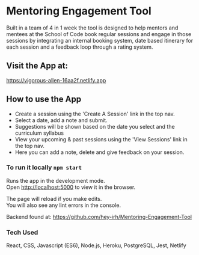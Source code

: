 # Mentoring Engagement Tool

Built in a team of 4 in 1 week the tool is designed to help mentors and mentees at the School of Code book regular sessions and engage in those sessions by integrating an internal booking system, date based itinerary for each session and a feedback loop through a rating system.

## Visit the App at:

https://vigorous-allen-16aa2f.netlify.app

## How to use the App

- Create a session using the 'Create A Session' link in the top nav.
- Select a date, add a note and submit.
- Suggestions will be shown based on the date you select and the curriculum syllabus
- View your upcoming & past sessions using the 'View Sessions' link in the top nav.
- Here you can add a note, delete and give feedback on your session.

### To run it locally `npm start`

Runs the app in the development mode.\
Open [http://localhost:5000](http://localhost:5000) to view it in the browser.

The page will reload if you make edits.\
You will also see any lint errors in the console.

Backend found at: https://github.com/hey-irh/Mentoring-Engagement-Tool

### Tech Used

React, CSS, Javascript (ES6), Node.js, Heroku, PostgreSQL, Jest, Netlify
